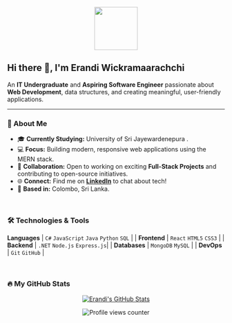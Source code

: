 <p align="center">
  <img src="https://emojis.slackmojis.com/emojis/images/1531846347/4246/blob-code.gif?1531846347" width="100"/>
</p>

## Hi there 👋, I'm Erandi Wickramaarachchi

An **IT Undergraduate** and **Aspiring Software Engineer** passionate about **Web Development**, data structures, and creating meaningful, user-friendly applications.

---

### 🚀 About Me

* 🎓 **Currently Studying:** University of Sri Jayewardenepura .
* 💻 **Focus:** Building modern, responsive web applications using the MERN stack.
* 🤝 **Collaboration:** Open to working on exciting **Full-Stack Projects** and contributing to open-source initiatives.
* 🌐 **Connect:** Find me on **[LinkedIn](https://www.linkedin.com/in/erandi-wickramaarachchi-6393b5312)** to chat about tech!
* 📍 **Based in:** Colombo, Sri Lanka.

<br>

### 🛠 Technologies & Tools

**Languages** | `C#` `JavaScript` `Java` `Python` `SQL` |
| **Frontend** | `React` `HTML5` `CSS3` |
| **Backend** | `.NET` `Node.js` `Express.js`|
| **Databases** | `MongoDB` `MySQL` |
| **DevOps** | `Git` `GitHub` |

<br>

### 🔥 My GitHub Stats

<p align="center">
    <a href="https://github.com/ERANDI002">
        <img src="https://github-readme-stats.vercel.app/api?username=ERANDI002&show_icons=true&theme=dark&include_all_commits=true&count_private=true" alt="Erandi's GitHub Stats" />
    </a>
    
    
</p>

<p align="center">
    <img src="https://komarev.com/ghpvc/?username=ERANDI002&label=Profile+views&color=0e75b6&style=flat" alt="Profile views counter" />
</p>
